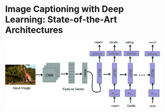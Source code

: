 # Image Captioning with Deep Learning: State-of-the-Art Architectures
![Caption](static/caption.png)